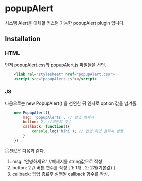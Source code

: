 # popupAlert 

시스템 Alert을 대체할 커스텀 가능한 popupAlert plugin 입니다.

## Installation

### HTML

먼저 popupAlert.css와 popupAlert.js 파일들을 선언.

```html
    <link rel="stylesheet" href="popupAlert.css">
    <script src="popupAlert.js"></script>
```

### JS

다음으로는 new PopupAlert() 을 선언한 뒤 인자로 option 값을 넘겨줌.

```javascript
    new PopupAlert({
        msg: 'popupAlerts', // 팝업 메세지
        button: 2, //버튼의 갯수
        callback: function(){
            console.log('hihi'); // 팝업 확인 클릭시 실행
        }
    })
```
옵션값은 다음과 같다.
1. msg: '안녕하세요.' //메세지를 string값으로 작성
2. button: 2 // 버튼 갯수를 작성 [ 1: 1개 , 2: 2개(기본값) ]
3. callback: 팝업 종료후 실행될 callback 함수를 작성.
